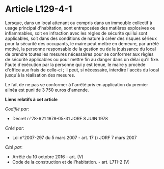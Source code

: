 # Article L129-4-1

Lorsque, dans un local attenant ou compris dans un immeuble collectif à usage principal d'habitation, sont entreposées des
matières explosives ou inflammables, soit en infraction avec les règles de sécurité qui lui sont applicables, soit dans des
conditions de nature à créer des risques sérieux pour la sécurité des occupants, le maire peut mettre en demeure, par arrêté
motivé, la personne responsable de la gestion ou de la jouissance du local de prendre toutes les mesures nécessaires pour se
conformer aux règles de sécurité applicables ou pour mettre fin au danger dans un délai qu'il fixe. Faute d'exécution par la
personne qui y est tenue, le maire y procède d'office aux frais de celle-ci ; il peut, si nécessaire, interdire l'accès du
local jusqu'à la réalisation des mesures.

Le fait de ne pas se conformer à l'arrêté pris en application du premier alinéa est puni de 3 750 euros d'amende.

**Liens relatifs à cet article**

_Codifié par_:

  - Décret n°78-621 1978-05-31 JORF 8 JUIN 1978

_Créé par_:

  - Loi n°2007-297 du 5 mars 2007 - art. 17 () JORF 7 mars 2007

_Cité par_:

  - Arrêté du 10 octobre 2016 - art. (V)
  - Code de la construction et de l'habitation. - art. L711-2 (V)
